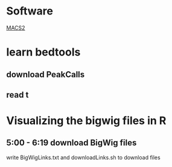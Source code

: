 # Software
[MACS2](https://www.ncbi.nlm.nih.gov/pmc/articles/PMC3868217/)

# learn bedtools
## download PeakCalls
## read t

# Visualizing the bigwig files in R
## 5:00 - 6:19 download BigWig files
write BigWigLinks.txt and downloadLinks.sh to download files

<!--stackedit_data:
eyJoaXN0b3J5IjpbLTI1Njc2OTE0NiwtNzE5MDk4MjEyLDcyOD
c3ODEzOCwtMjA0MTY0MjEyNywtMTk2MDQ0MDU3NSw1NzEyMzE4
MzJdfQ==
-->